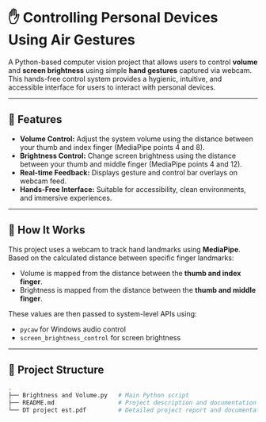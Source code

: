 # ✋ Controlling Personal Devices Using Air Gestures

A Python-based computer vision project that allows users to control **volume** and **screen brightness** using simple **hand gestures** captured via webcam. This hands-free control system provides a hygienic, intuitive, and accessible interface for users to interact with personal devices.

---

## 📌 Features

- **Volume Control:** Adjust the system volume using the distance between your thumb and index finger (MediaPipe points 4 and 8).
- **Brightness Control:** Change screen brightness using the distance between your thumb and middle finger (MediaPipe points 4 and 12).
- **Real-time Feedback:** Displays gesture and control bar overlays on webcam feed.
- **Hands-Free Interface:** Suitable for accessibility, clean environments, and immersive experiences.

---

## 🧠 How It Works

This project uses a webcam to track hand landmarks using **MediaPipe**. Based on the calculated distance between specific finger landmarks:

- Volume is mapped from the distance between the **thumb and index finger**.
- Brightness is mapped from the distance between the **thumb and middle finger**.

These values are then passed to system-level APIs using:
- `pycaw` for Windows audio control
- `screen_brightness_control` for screen brightness

---

## 📁 Project Structure

```bash
.
├── Brightness and Volume.py   # Main Python script
├── README.md                  # Project description and documentation
└── DT project est.pdf         # Detailed project report and documentation
